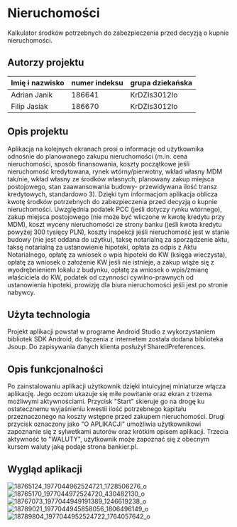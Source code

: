 # Nieruchomości

Kalkulator środków potrzebnych do zabezpieczenia przed decyzją o kupnie nieruchomości.

## Autorzy projektu

|Imię i nazwisko   | numer indeksu  | grupa dziekańska  |
|------------------|----------------|-------------------|
|Adrian Janik      |186641          |KrDZIs3012Io       |
|Filip Jasiak      |186670          |KrDZIs3012Io       |

## Opis projektu
Aplikacja na kolejnych ekranach prosi o informacje od użytkownika odnośnie do planowanego zakupu nieruchomości 
(m.in. cena nieruchomości, sposób finansowania, koszty początkowe jeśli nieruchomość 
kredytowana, rynek wtórny/pierwotny, wkład własny MDM tak/nie, wkład własny ze środków własnych, 
planowany zakup miejsca postojowego, stan zaawansowania budowy- przewidywana ilość transz kredytowych, standardowo 3). 
Dzięki tym informacjom aplikacja oblicza kwotę środków potrzebnych do zabezpieczenia przed decyzją o kupnie nieruchomości. 
Uwzględnia podatek PCC (jeśli dotyczy rynku wtórnego), zakup miejsca postojowego (nie może być wliczone w kwotę kredytu przy MDM),
koszt wyceny nieruchomości ze strony banku (jeśli kwota kredytu powyżej 300 tysięcy PLN), 
koszty inspekcji jeśli nieruchomość jest w stanie budowy (nie jest oddana do użytku), taksę notarialną za sporządzenie aktu, 
taksę notarialną za ustanowienie hipoteki, opłata za odpis z Aktu Notarialnego, opłatę za wniosek o wpis hipoteki do KW 
(księga wieczysta), opłatę za wniosek o założenie KW jeśli nie istnieje, a zakup wiąże się z wyodrębnieniem lokalu z budynku, 
opłatę za wniosek o wpis/zmianę właściciela do KW, podatek od czynności cywilno-prawnych od ustanowienia hipoteki, 
prowizję dla biura nieruchomości jeśli jest po stronie nabywcy.

## Użyta technologia

Projekt aplikacji powstał w programe Android Studio z wykorzystaniem bibliotek SDK Android, do łączenia z internetem została dodana biblioteka Jsoup. Do zapisywania danych klienta posłużył SharedPreferences.

## Opis funkcjonalności

Po zainstalowaniu aplikacji użytkownik dzięki intuicyjnej miniaturze włącza aplikację. Jego oczom ukazuje się miłe powitanie oraz ekran z trzema możliwymi aktywnościami. Przycisk "Start" skieruje go na drogę ku ostatecznemu wyjaśnieniu kwestii ilość potrzebnego kapitału przeznaczonego na koszty wstępne przed zakupem nieruchomości. Drugi przycisk oznaczony jako "O APLIKACJI" umożliwia użytkownikowi zapoznanie się z sylwetkami autorów oraz krótkim opisem aplikacji. Trzecia aktywność to "WALUTY", użytkownik może zapoznać się z obecnym kursem waluty jaką podaje strona bankier.pl.



## Wygląd aplikacji

![18765124_1977044962524721_1728506276_o](https://cloud.githubusercontent.com/assets/29023147/26532113/33886da6-43f9-11e7-9a3d-23316969430f.png)
![18765170_1977044972524720_430482130_o](https://cloud.githubusercontent.com/assets/29023147/26532136/8b47af98-43f9-11e7-97af-64a1fd013a03.png)
![18767073_1977044949191389_1246619238_o](https://cloud.githubusercontent.com/assets/29023147/26532139/8e12a23c-43f9-11e7-812e-2f77f0f32ed6.png)
![18789021_1977044945858056_1806496149_o](https://cloud.githubusercontent.com/assets/29023147/26532140/90ab7186-43f9-11e7-9aeb-34640d50d6bf.png)
![18789804_1977044952524722_1764057642_o](https://cloud.githubusercontent.com/assets/29023147/26532141/91b3d654-43f9-11e7-9b70-e1af9ee15d13.png)
